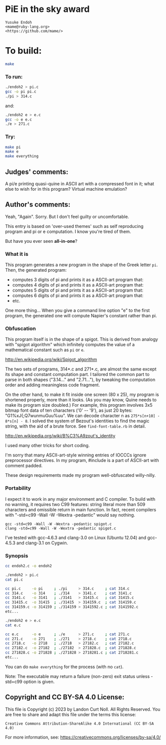 # PiE in the sky award

    Yusuke Endoh  
    <mame@ruby-lang.org>  
    <https://github.com/mame/>  

# To build:

```sh
make
```

### To run:

```sh
./endoh2 > pi.c
gcc -o pi pi.c
./pi > 314.c
```

and:

```sh
./endoh2 e > e.c  
gcc -o e e.c
./e > 271.c
```

### Try:

```sh
make pi
make e
make everything
```

## Judges' comments:

A pi/e printing quasi-quine in ASCII art with a compressed font in it;
what else to wish for in this program? Virtual machine emulation?

## Author's comments:

Yeah, "Again".  Sorry.  But I don't feel guilty or uncomfortable.

This entry is based on 'over-used themes' such as self reproducing
program and pi or e computation.  I know you're tired of them.

But have you ever seen **all-in-one**?

### What it is

This program generates a new program in the shape of the Greek letter
`pi`.  Then, the generated program:

- computes 3 digits of pi and prints it as a ASCII-art program that:
- computes 4 digits of pi and prints it as a ASCII-art program that:
- computes 5 digits of pi and prints it as a ASCII-art program that:
- computes 6 digits of pi and prints it as a ASCII-art program that:
- etc.

One more thing...  When you give a command line option "e" to the
first program, the generated one will compute Napier's constant
rather than pi.


### Obfuscation

This program itself is in the shape of a spigot.  This is derived
from analogy with "spigot algorithm" which infinitely computes the
value of a mathematical constant such as `pi` or `e`.

<http://en.wikipedia.org/wiki/Spigot_algorithm>

The two sets of programs, 314\*.c and 271\*.c, are almost the same
except its shape and constant computation part.  I tailored the
common part to parse in both shapes ("3.14..." and "2.71..."), by
tweaking the computation order and adding meaningless code fragment.

On the other hand, to make it fit inside one screen (80 x 25), my
program is shortened properly, more than it looks.  (As you may
know, Quine needs to make its program size doubled.)
For example, this program involves 3x5 bitmap font data of ten
characters ('0' -- '9'), as just 20 bytes: "G1%xJ{;Q7wunmuGuu%uu".
We can decode character n as `275*s[n+10] - 8*s[n] - 8`.  I solved the
system of Bezout's identities to find the magic string, with the
aid of a brute force.  See `find-font-table.rb` in detail.

<http://en.wikipedia.org/wiki/B%C3%A9zout's_identity>

I used many other tricks for short coding.

I'm sorry that many ASCII-art-style winning entries of IOCCCs
ignore preprocessor directives.  In my program, #include is a part
of ASCII-art with comment padded.

These design requirements made my program well-obfuscated
willy-nilly.

### Portability

I expect it to work in any major environment and C compiler.
To build with no warning, it requires two C99 features: string
literal more than 509 characters and omissible return in main
function.  In fact, recent compilers with "-std=c99 -Wall -W
-Wextra -pedantic" would say nothing.

    gcc -std=c99 -Wall -W -Wextra -pedantic spigot.c
    clang -std=c99 -Wall -W -Wextra -pedantic spigot.c

I've tested with gcc-4.6.3 and clang-3.0 on Linux (Ubuntu 12.04)
and gcc-4.5.3 and clang-3.1 on Cygwin.

### Synopsis

```sh
cc endoh2.c -o endoh2

./endoh2 > pi.c
cat pi.c

cc pi.c     -o pi     ; ./pi     > 314.c     ; cat 314.c
cc 314.c    -o 314    ; ./314    > 3141.c    ; cat 3141.c
cc 3141.c   -o 3141   ; ./3141   > 31415.c   ; cat 31415.c
cc 31415.c  -o 31415  ; ./31415  > 314159.c  ; cat 314159.c
cc 314159.c -o 314159 ; ./314159 > 3141592.c ; cat 3141592.c
etc...

./endoh2 e > e.c
cat e.c

cc e.c      -o e      ; ./e      > 271.c     ; cat 271.c
cc 271.c    -o 271    ; ./271    > 2718.c    ; cat 2718.c
cc 2718.c   -o 2718   ; ./2718   > 27182.c   ; cat 27182.c
cc 27182.c  -o 27182  ; ./27182  > 271828.c  ; cat 271828.c
cc 271828.c -o 271828 ; ./271828 > 2718281.c ; cat 2718281.c
etc...
```

You can do `make everything` for the process (with no `cat`).

Note: The executable may return a failure (non-zero) exit status
unless -std=c99 option is given.

## Copyright and CC BY-SA 4.0 License:

This file is Copyright (c) 2023 by Landon Curt Noll.  All Rights Reserved.
You are free to share and adapt this file under the terms this license:

    Creative Commons Attribution-ShareAlike 4.0 International (CC BY-SA 4.0)

For more information, see: https://creativecommons.org/licenses/by-sa/4.0/
